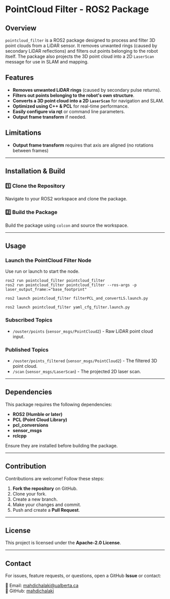 # PointCloud Filter - ROS2 Package

## Overview
`pointcloud_filter` is a ROS2 package designed to process and filter 3D point clouds from a LiDAR sensor. It removes unwanted rings (caused by secondary LiDAR reflections) and filters out points belonging to the robot itself. The package also projects the 3D point cloud into a 2D `LaserScan` message for use in SLAM and mapping.

## Features
- **Removes unwanted LiDAR rings** (caused by secondary pulse returns).
- **Filters out points belonging to the robot's own structure**.
- **Converts a 3D point cloud into a 2D `LaserScan`** for navigation and SLAM.
- **Optimized using C++ & PCL** for real-time performance.
- **Easily configure via rqt** or command line parameters.
- **Output frame transform** if needed.
## Limitations
- **Output frame transform** requires that axis are aligned (no rotations between frames)

---

## Installation & Build

### **1️⃣ Clone the Repository**
Navigate to your ROS2 workspace and clone the package.

### **2️⃣ Build the Package**
Build the package using `colcon` and source the workspace.

---

## Usage

### **Launch the PointCloud Filter Node**
Use run or launch to start the node.
```
ros2 run pointcloud_filter pointcloud_filter 
ros2 run pointcloud_filter pointcloud_filter --ros-args -p laser_output_frame:="base_footprint"
```
```
ros2 launch pointcloud_filter filterPCL_and_convertLS.launch.py
```
```
ros2 launch pointcloud_filter yaml_cfg_filter.launch.py
```

### **Subscribed Topics**
- `/ouster/points` (`sensor_msgs/PointCloud2`) - Raw LiDAR point cloud input.

### **Published Topics**
- `/ouster/points_filtered` (`sensor_msgs/PointCloud2`) - The filtered 3D point cloud.
- `/scan` (`sensor_msgs/LaserScan`) - The projected 2D laser scan.

---

## Dependencies
This package requires the following dependencies:

- **ROS2 (Humble or later)**
- **PCL (Point Cloud Library)**
- **pcl_conversions**
- **sensor_msgs**
- **rclcpp**

Ensure they are installed before building the package.

---

## Contribution
Contributions are welcome! Follow these steps:

1. **Fork the repository** on GitHub.
2. Clone your fork.
3. Create a new branch.
4. Make your changes and commit.
5. Push and create a **Pull Request**.

---

## License
This project is licensed under the **Apache-2.0 License**.

---

## Contact
For issues, feature requests, or questions, open a GitHub **Issue** or contact:

📩 Email: [mahdichalaki@ualberta.ca](mailto:mahdichalaki@ualberta.ca)  
📌 GitHub: [mahdichalaki](https://github.com/mahdichalaki)
